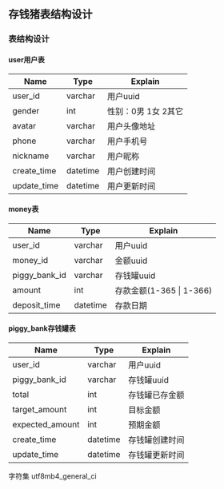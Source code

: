 ## 存钱猪表结构设计

### 表结构设计

#### user用户表

| Name        | Type     | Explain             |
| ----------- | -------- | ------------------- |
| user_id     | varchar  | 用户uuid            |
| gender      | int      | 性别：0男 1女 2其它 |
| avatar      | varchar  | 用户头像地址        |
| phone       | varchar  | 用户手机号          |
| nickname    | varchar  | 用户昵称            |
| create_time | datetime | 用户创建时间        |
| update_time | datetime | 用户更新时间        |

#### money表

| Name          | Type     | Explain                  |
| ------------- | -------- | ------------------------ |
| user_id       | varchar  | 用户uuid                 |
| money_id      | varchar  | 金额uuid                 |
| piggy_bank_id | varchar  | 存钱罐uuid               |
| amount        | int      | 存款金额(1-365 \| 1-366) |
| deposit_time  | datetime | 存款日期                 |

#### piggy_bank存钱罐表

| Name            | Type     | Explain        |
| --------------- | -------- | -------------- |
| user_id         | varchar  | 用户uuid       |
| piggy_bank_id   | varchar  | 存钱罐uuid     |
| total           | int      | 存钱罐已存金额 |
| target_amount   | int      | 目标金额       |
| expected_amount | int      | 预期金额       |
| create_time     | datetime | 存钱罐创建时间 |
| update_time     | datetime | 存钱罐更新时间 |

字符集 utf8mb4_general_ci
